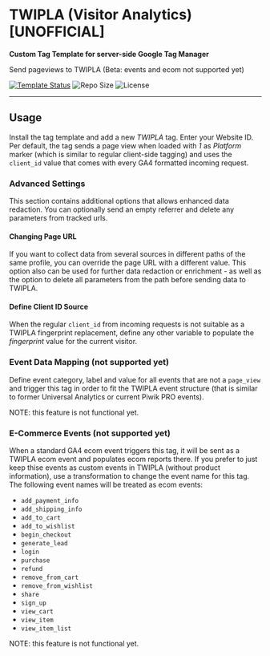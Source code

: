 # TWIPLA (Visitor Analytics) [UNOFFICIAL]
**Custom Tag Template for server-side Google Tag Manager**

Send pageviews to TWIPLA (Beta: events and ecom not supported yet) 

[![Template Status](https://img.shields.io/badge/Community%20Template%20Gallery%20Status-beta-orange)](https://tagmanager.google.com/gallery/#/owners/mbaersch/templates/twipla-tag-server) ![Repo Size](https://img.shields.io/github/repo-size/mbaersch/twipla-tag-server) ![License](https://img.shields.io/github/license/mbaersch/twipla-tag-server)
    
---

## Usage
Install the tag template and add a new *TWIPLA* tag. Enter your Website ID. Per default, the tag sends a page view when loaded with *1* as *Platform* marker (which is similar to regular client-side tagging) and uses the `client_id` value that comes with every GA4 formatted incoming request. 

### Advanced Settings
This section contains additional options that allows enhanced data redaction. You can optionally send an empty referrer and delete any parameters from tracked urls. 

#### Changing Page URL
If you want to collect data from several sources in different paths of the same profile, you can override the page URL with a different value. This option also can be used for further data redaction or enrichment - as well as the option to delete all parameters from the path before sending data to TWIPLA.

#### Define Client ID Source
When the regular `client_id` from incoming requests is not suitable as a TWIPLA fingerprint replacement, define any other variable to populate the *fingerprint* value for the current visitor.

### Event Data Mapping (not supported yet)
Define event category, label and value for all events that are not a `page_view` and trigger this tag in order to fit the TWIPLA event structure (that is similar to former Universal Analytics or current Piwik PRO events). 

NOTE: this feature is not functional yet. 

### E-Commerce Events (not supported yet)
When a standard GA4 ecom event triggers this tag, it will be sent as a TWIPLA ecom event and populates ecom reports there. If you prefer to just keep thise events as custom events in TWIPLA (without product information), use a transformation to change the event name for this tag. The following event names will be treated as ecom events: 

- `add_payment_info` 
- `add_shipping_info`
- `add_to_cart` 
- `add_to_wishlist` 
- `begin_checkout` 
- `generate_lead` 
- `login` 
- `purchase` 
- `refund` 
- `remove_from_cart` 
- `remove_from_wishlist` 
- `share` 
- `sign_up` 
- `view_cart` 
- `view_item` 
- `view_item_list`   

NOTE: this feature is not functional yet. 